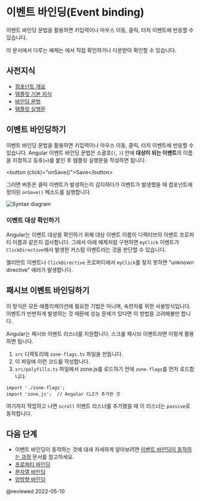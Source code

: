 <!--
# Event binding
-->
# 이벤트 바인딩(Event binding)

<!--
Event binding lets you listen for and respond to user actions such as keystrokes, mouse movements, clicks, and touches.

<div class="alert is-helpful">

See the <live-example></live-example> for a working example containing the code snippets in this guide.

</div>
-->
이벤트 바인딩 문법을 활용하면 키입력이나 마우스 이동, 클릭, 터치 이벤트에 반응할 수 있습니다.

<div class="alert is-helpful">

이 문서에서 다루는 예제는 <live-example></live-example>에서 직접 확인하거나 다운받아 확인할 수 있습니다.

</div>


<!--
## Prerequisites
-->
## 사전지식

<!--
* [Basics of components](guide/architecture-components)
* [Basics of templates](guide/glossary#template)
* [Binding syntax](guide/binding-syntax)
* [Template statements](guide/template-statements)
-->
* [컴포넌트 개요](guide/architecture-components)
* [템플릿 기본 지식](guide/glossary#template)
* [바인딩 문법](guide/binding-syntax)
* [템플릿 실행문](guide/template-statements)


<!--
## Binding to events
-->
## 이벤트 바인딩하기

<!--
To bind to an event you use the Angular event binding syntax.
This syntax consists of a target event name within parentheses to the left of an equal sign, and a quoted template statement to the right.

Create the following example; the target event name is `click` and the template statement is `onSave()`.

<code-example language="html" header="Event binding syntax">
&lt;button (click)="onSave()"&gt;Save&lt;/button&gt;
</code-example>

The event binding listens for the button's click events and calls the component's `onSave()` method whenever a click occurs.

<div class="lightbox">
  <img src='generated/images/guide/template-syntax/syntax-diagram.svg' alt="Syntax diagram">
</div>
-->
이벤트 바인딩 문법을 활용하면 키입력이나 마우스 이동, 클릭, 터치 이벤트에 반응할 수 있습니다.
Angular 이벤트 바인딩 문법은 소괄호\(`(`, `)`\) 안에 **대상이 되는 이벤트**의 이름을 지정하고 등호\(`=`\)를 붙인 후 템플릿 실행문을 작성하면 됩니다.

<code-example language="html" header="이벤트 바인딩 문법">
&lt;button (click)="onSave()"&gt;Save&lt;/button&gt;
</code-example>

그러면 버튼은 클릭 이벤트가 발생하는지 감지하다가 이벤트가 발생했을 때 컴포넌트에 정의된 `onSave()` 메소드를 실행합니다.

<div class="lightbox">
  <img src='generated/images/guide/template-syntax/syntax-diagram.svg' alt="Syntax diagram">
</div>


<!--
### Determining an event target
-->
### 이벤트 대상 확인하기

<!--
To determine an event target, Angular checks if the name of the target event matches an event property of a known directive.

Create the following example: (Angular checks to see if `myClick` is an event on the custom `ClickDirective`)

<code-example path="event-binding/src/app/app.component.html" region="custom-directive" header="src/app/app.component.html"></code-example>

If the target event name, `myClick` fails to match an output property of `ClickDirective`, Angular will instead bind to the `myClick` event on the underlying DOM element.
-->
Angular는 이벤트 대상을 확인하기 위해 대상 이벤트 이름이 디렉티브의 이벤트 프로퍼티 이름과 같은지 검사합니다.
그래서 아래 예제처럼 구현하면 `myClick` 이벤트가 `ClickDirective`에서 발생한 커스텀 이벤트라는 것을 판단할 수 있습니다.

<code-example path="event-binding/src/app/app.component.html" region="custom-directive" header="src/app/app.component.html"></code-example>

엘리먼트 이벤트나 `ClickDirective` 프로퍼티에서 `myClick`를 찾지 못하면 "unknown directive" 에러가 발생합니다.


<!--
## Binding to passive events
-->
## 패시브 이벤트 바인딩하기

<!--
This is an advanced technique that is not necessary for most applications. You may find this useful if you want to optimize frequently occurring events that are causing performance problems.

Angular also supports passive event listeners. For example, use the following steps to make a scroll event passive.

1. Create a file `zone-flags.ts` under `src` directory.
2. Add the following line into this file.
3. In the `src/polyfills.ts` file, before importing zone.js, import the newly created `zone-flags`.

```
import './zone-flags';
import 'zone.js';  // Included with Angular CLI.
```

After those steps, if you add event listeners for the `scroll` event, the listeners will be `passive`.
-->
이 방식은 모든 애플리케이션에 필요한 기법은 아니며, 숙련자를 위한 사용방식입니다.
이벤트가 빈번하게 발생하는 것 때문에 성능 문제가 있다면 이 방법을 고려해볼만 합니다.

Angular는 패시브 이벤트 리스너를 지원합니다.
스크롤 패시브 이벤트라면 이렇게 활용하면 됩니다.

1. `src` 디렉토리에 `zone-flags.ts` 파일을 만듭니다.
2. 이 파일에 이런 코드를 작성합니다.
3. `src/polyfills.ts` 파일에서 zone.js를 로드하기 전에 `zone-flags`를 먼저 로드합니다.

```
import './zone-flags';
import 'zone.js';  // Angular CLI가 추가한 것
```

여기까지 작업하고 나면 `scroll` 이벤트 리스너를 추가했을 때 이 리스너는 `passive`로 동작합니다.


<!--
## What's next
-->
## 다음 단계

<!--
* For more information on how event binding works, see [How event binding works](guide/event-binding-concepts).
* [Property binding](guide/property-binding)
* [Text interpolation](guide/interpolation)
* [Two-way binding](guide/two-way-binding)
-->
* 이벤트 바인딩이 동작하는 것에 대새 자세하게 알아보려면 [이벤트 바인딩이 동작하는 과정](guide/event-binding-concepts) 문서를 참고하세요.
* [프로퍼티 바인딩](guide/property-binding)
* [문자열 바인딩](guide/interpolation)
* [양방향 바인딩](guide/two-way-binding)

@reviewed 2022-05-10

